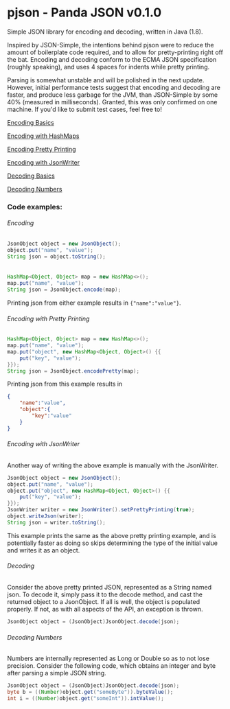 # pjson - Panda JSON v0.1.0
Simple JSON library for encoding and decoding, written in Java (1.8).

Inspired by JSON-Simple, the intentions behind pjson were to reduce the amount of boilerplate code required, and to allow for pretty-printing right off the bat. Encoding and decoding conform to the ECMA JSON specification (roughly speaking), and uses 4 spaces for indents while pretty printing.

Parsing is somewhat unstable and will be polished in the next update. However, initial performance tests suggest that encoding and decoding are faster, and produce less garbage for the JVM, than JSON-Simple by some 40% (measured in milliseconds). Granted, this was only confirmed on one machine. If you'd like to submit test cases, feel free to!


[Encoding Basics](#encoding-basics)

[Encoding with HashMaps](#encoding-maps)

[Encoding Pretty Printing](#encoding-pretty)

[Encoding with JsonWriter](#encoding-jswriter)

[Decoding Basics](#decoding-basics)

[Decoding Numbers](#decoding-numbers)


### Code examples:
###### <a name="encoding-basics"></a> Encoding
```java
JsonObject object = new JsonObject();
object.put("name", "value");
String json = object.toString();
```
###### <a name="encoding-maps"></a>
```java
HashMap<Object, Object> map = new HashMap<>();
map.put("name", "value");
String json = JsonObject.encode(map);
```
Printing json from either example results in `{"name":"value"}`.
###### <a name="encoding-pretty"></a> Encoding with Pretty Printing
```java
HashMap<Object, Object> map = new HashMap<>();
map.put("name", "value");
map.put("object", new HashMap<Object, Object>() {{
    put("key", "value");
}});
String json = JsonObject.encodePretty(map);
```
Printing json from this example results in 
```json
{
    "name":"value",
    "object":{
        "key":"value"
    }
}
```
###### <a name="encoding-jswriter"></a> Encoding with JsonWriter
Another way of writing the above example is manually with the JsonWriter.
```java
JsonObject object = new JsonObject();
object.put("name", "value");
object.put("object", new HashMap<Object, Object>() {{
    put("key", "value");
}});
JsonWriter writer = new JsonWriter().setPrettyPrinting(true);
object.writeJson(writer);
String json = writer.toString();
```
This example prints the same as the above pretty printing example, and is potentially faster as doing so skips determining the type of the initial value and writes it as an object.
###### <a name="decoding-basics"></a> Decoding
Consider the above pretty printed JSON, represented as a String named json. To decode it, simply pass it to the decode method, and cast the returned object to a JsonObject. If all is well, the object is populated properly. If not, as with all aspects of the API, an exception is thrown.
```java
JsonObject object = (JsonObject)JsonObject.decode(json);
```

###### <a name="decoding-numbers"></a>Decoding Numbers
Numbers are internally represented as Long or Double so as to not lose precision. Consider the following code, which obtains an integer and byte after parsing a simple JSON string.
```java
JsonObject object = (JsonObject)JsonObject.decode(json);
byte b = ((Number)object.get("someByte")).byteValue();
int i = ((Number)object.get("someInt")).intValue();
```
